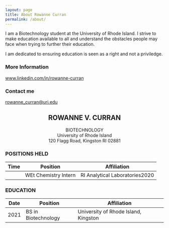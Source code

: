 ```yaml
---
layout: page
title: About Rowanne Curran
permalink: /about/
---
```


I am a Biotechnology student at the University of Rhode Island. I strive to make education available to all and understand the obstacles people may face when trying to further their education.  

I am dedicated to ensuring education is seen as a right and not a priviledge.

### More Information

www.linkedin.com/in/rowanne-curran

### Contact me

[rowanne_curran@uri.edu](mailto:rowanne_curran@uri.edu)


## <center>ROWANNE V. CURRAN</center><center>BIOTECHNOLOGY</center><center>University of Rhode Island</center><center>120 Flagg Road, Kingston RI 02881</center>### POSITIONS HELDTime|Position| Affiliation--|--|--	| WEt Chemistry Intern | RI Analytical Laboratories2020 		|
### EDUCATIONDate|Position| Affiliation--|--|--2021 |	BS in Biotechnology | University of Rhode Island, Kingston
